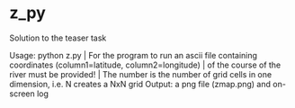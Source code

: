 # z_py
Solution to the teaser task

Usage: python z.py <file> <number of bins>
  |   For the program to run an ascii file containing coordinates (column1=latitude, column2=longitude)
  |   of the course of the river must be provided!
  |   The number is the number of grid cells in one dimension, i.e. N creates a NxN grid
Output: a png file (zmap.png) and on-screen log
  
